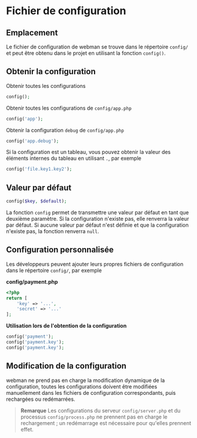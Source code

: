 # Fichier de configuration

## Emplacement
Le fichier de configuration de webman se trouve dans le répertoire `config/` et peut être obtenu dans le projet en utilisant la fonction `config()`.

## Obtenir la configuration

Obtenir toutes les configurations
```php
config();
```

Obtenir toutes les configurations de `config/app.php`
```php
config('app');
```

Obtenir la configuration `debug` de `config/app.php`
```php
config('app.debug');
```

Si la configuration est un tableau, vous pouvez obtenir la valeur des éléments internes du tableau en utilisant `.`, par exemple
```php
config('file.key1.key2');
```

## Valeur par défaut
```php
config($key, $default);
```
La fonction `config` permet de transmettre une valeur par défaut en tant que deuxième paramètre. Si la configuration n'existe pas, elle renverra la valeur par défaut. Si aucune valeur par défaut n'est définie et que la configuration n'existe pas, la fonction renverra `null`.

## Configuration personnalisée
Les développeurs peuvent ajouter leurs propres fichiers de configuration dans le répertoire `config/`, par exemple

**config/payment.php**

```php
<?php
return [
    'key' => '...',
    'secret' => '...'
];
```

**Utilisation lors de l'obtention de la configuration**
```php
config('payment');
config('payment.key');
config('payment.key');
```

## Modification de la configuration
webman ne prend pas en charge la modification dynamique de la configuration, toutes les configurations doivent être modifiées manuellement dans les fichiers de configuration correspondants, puis rechargées ou redémarrées.

> **Remarque**
> Les configurations du serveur `config/server.php` et du processus `config/process.php` ne prennent pas en charge le rechargement ; un redémarrage est nécessaire pour qu'elles prennent effet.
